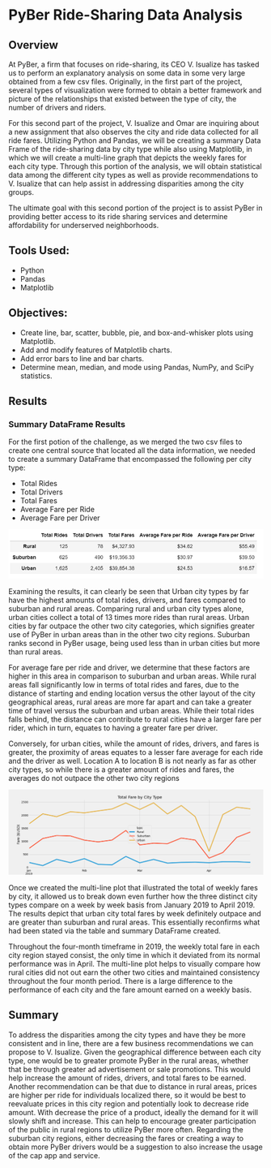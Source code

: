 # PyBer Ride-Sharing Data Analysis

## Overview
At PyBer, a firm that focuses on ride-sharing, its CEO V. Isualize has tasked us to perform an explanatory analysis on some data in some very large obtained from a few csv files. Originally, in the first part of the project, several types of visualization were formed to obtain a better framework and picture of the relationships that existed between the type of city, the number of drivers and riders. 

For this second part of the project, V. Isualize and Omar are inquiring about a new assignment that also observes the city and ride data collected for all ride fares. Utilizing Python and Pandas, we will be creating a summary Data Frame of the ride-sharing data by city type while also using Matplotlib, in which we will create a multi-line graph that depicts the weekly fares for each city type. Through this portion of the analysis, we will obtain statistical data among the different city types as well as provide recommendations to V. Isualize that can help assist in addressing disparities among the city groups. 

The ultimate goal with this second portion of the project is to assist PyBer in providing better access to its ride sharing services and determine affordability for underserved neighborhoods. 

## Tools Used:
- Python
- Pandas
- Matplotlib

## Objectives:
- Create line, bar, scatter, bubble, pie, and box-and-whisker plots using Matplotlib.
- Add and modify features of Matplotlib charts.
- Add error bars to line and bar charts.
- Determine mean, median, and mode using Pandas, NumPy, and SciPy statistics.

## Results

### Summary DataFrame Results
For the first potion of the challenge, as we merged the two csv files to create one central source that located all the data information, we needed to create a summary DataFrame that encompassed the following per city type:
-	Total Rides
-	Total Drivers
-	Total Fares
-	Average Fare per Ride 
-	Average Fare per Driver


![city_dataframe](Analysis/city_dataframe.png)

Examining the results, it can clearly be seen that Urban city types by far have the highest amounts of total rides, drivers, and fares compared to suburban and rural areas. Comparing rural and urban city types alone, urban cities collect a total of 13 times more rides than rural areas. Urban cities by far outpace the other two city categories, which signifies greater use of PyBer in urban areas than in the other two city regions. Suburban ranks second in PyBer usage, being used less than in urban cities but more than rural areas. 

For average fare per ride and driver, we determine that these factors are higher in this area in comparison to suburban and urban areas. While rural areas fall significantly low in terms of total rides and fares, due to the distance of starting and ending location versus the other layout of the city geographical areas, rural areas are more far apart and can take a greater time of travel versus the suburban and urban areas. While their total rides falls behind, the distance can contribute to rural cities have a larger fare per rider, which in turn, equates to having a greater fare per driver. 

Conversely, for urban cities, while the amount of rides, drivers, and fares is greater, the proximity of areas equates to a lesser fare average for each ride and the driver as well. Location A to location B is not nearly as far as other city types, so while there is a greater amount of rides and fares, the averages do not outpace the other two city regions


![PyBer_fare_summary](Analysis/PyBer_fare_summary.png)

Once we created the multi-line plot that illustrated the total of weekly fares by city, it allowed us to break down even further how the three distinct city types compare on a week by week basis from January 2019 to April 2019. The results depict that urban city total fares by week definitely outpace and are greater than suburban and rural areas. This essentially reconfirms what had been stated via the table and summary DataFrame created. 

Throughout the four-month timeframe in 2019, the weekly total fare in each city region stayed consist, the only time in which it deviated from its normal performance was in April. The multi-line plot helps to visually compare how rural cities did not out earn the other two cities and maintained consistency throughout the four month period. There is a large difference to the performance of each city and the fare amount earned on a weekly basis.

## Summary
To address the disparities among the city types and have they be more consistent and in line, there are a few business recommendations we can propose to V. Isualize. Given the geographical difference between each city type, one would be to greater promote PyBer in the rural areas, whether that be through greater ad advertisement or sale promotions. This would help increase the amount of rides, drivers, and total fares to be earned. Another recommendation can be that due to distance in rural areas, prices are higher per ride for individuals localized there, so it would be best to reevaluate prices in this city region and potentially look to decrease ride amount. With decrease the price of a product, ideally the demand for it will slowly shift and increase. This can help to encourage greater participation of the public in rural regions to utilize PyBer more often. Regarding the suburban city regions, either decreasing the fares or creating a way to obtain more PyBer drivers would be a suggestion to also increase the usage of the cap app and service. 
